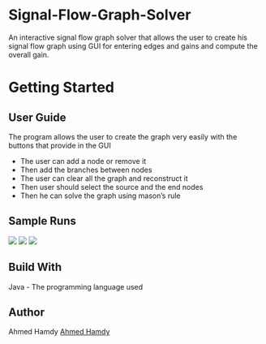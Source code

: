 # Signal-Flow-Graph-Solver
An interactive signal flow graph solver that allows the user to create his signal flow graph using GUI for entering edges and gains and compute the overall gain.
# Getting Started
## User Guide
The program allows the user to create the graph very easily with the buttons that provide in the GUI
- The user can add a node or remove it
- Then add the branches between nodes
- The user can clear all the graph and reconstruct it
- Then user should select the source and the end nodes
- Then he can solve the graph using mason’s rule
## Sample Runs
![](SFG/SampleRuns/6.JPG)
![](SFG/SampleRuns/11.JPG)
![](SFG/SampleRuns/1.JPG)

## Build With
Java - The programming language used
## Author
Ahmed Hamdy [Ahmed Hamdy](httpsgithub.comAhmed1Radwan)
